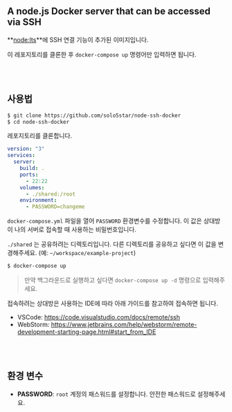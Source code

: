 ## A node.js Docker server that can be accessed via SSH

**[node:lts](https://hub.docker.com/_/node)**에 SSH 연결 기능이 추가된 이미지입니다.

이 레포지토리를 클론한 후 `docker-compose up` 명령어만 입력하면 됩니다.

<br><br>

## 사용법

```sh
$ git clone https://github.com/solo5star/node-ssh-docker
$ cd node-ssh-docker
```
레포지토리를 클론합니다.

```yml
version: "3"
services:
  server:
    build: .
    ports:
      - 22:22
    volumes:
      - ./shared:/root
    environment:
      - PASSWORD=changeme
```
`docker-compose.yml` 파일을 열어 `PASSWORD` 환경변수를 수정합니다. 이 값은 상대방이 나의 서버로 접속할 때 사용하는 비밀번호입니다.

`./shared` 는 공유하려는 디렉토리입니다. 다른 디렉토리를 공유하고 싶다면 이 값을 변경해주세요. (예: `~/workspace/example-project`)

```sh
$ docker-compose up
```

> 만약 백그라운드로 실행하고 싶다면 `docker-compose up -d` 명령으로 입력해주세요.

접속하려는 상대방은 사용하는 IDE에 따라 아래 가이드를 참고하여 접속하면 됩니다.

* VSCode: https://code.visualstudio.com/docs/remote/ssh
* WebStorm: https://www.jetbrains.com/help/webstorm/remote-development-starting-page.html#start_from_IDE

<br><br>

## 환경 변수

* **PASSWORD**: `root` 계정의 패스워드를 설정합니다. 안전한 패스워드로 설정해주세요.
